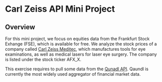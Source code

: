 # Carl Zeiss API Mini Project

## Overview

For this mini project, we focus on equities data from the Frankfurt Stock Exhange (FSE), which is available for free. We analyze the stock prices of a company called [Carl Zeiss Meditec](https://www.zeiss.com/meditec/int/home.html), which manufactures tools for eye examinations, as well as medical lasers for laser eye surgery. The company is listed under the stock ticker AFX_X.

This exercise requires to pull some data from the [Qunadl API](http://www.quandl.com). Qaundl is currently the most widely used aggregator of financial market data.
